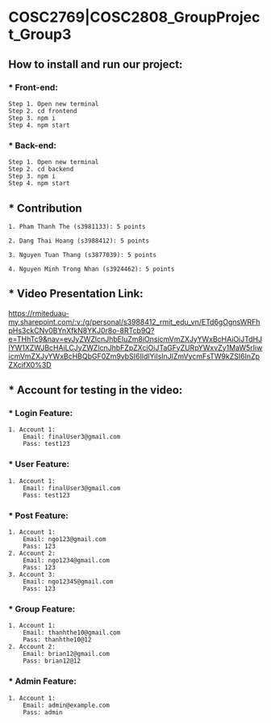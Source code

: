 # COSC2769|COSC2808_GroupProject_Group3

## How to install and run our project:
### * Front-end:
    Step 1. Open new terminal
    Step 2. cd frontend
    Step 3. npm i
    Step 4. npm start
   
### * Back-end:
    Step 1. Open new terminal
    Step 2. cd backend
    Step 3. npm i
    Step 4. npm start

## * Contribution
    1. Pham Thanh The (s3981133): 5 points

    2. Dang Thai Hoang (s3988412): 5 points

    3. Nguyen Tuan Thang (s3877039): 5 points

    4. Nguyen Minh Trong Nhan (s3924462): 5 points

## * Video Presentation Link: 
https://rmiteduau-my.sharepoint.com/:v:/g/personal/s3988412_rmit_edu_vn/ETd6gOgnsWRFhpHs3ckCNv0BYnXfkN8YKJ0r8o-8RTcb9Q?e=THhTc9&nav=eyJyZWZlcnJhbEluZm8iOnsicmVmZXJyYWxBcHAiOiJTdHJlYW1XZWJBcHAiLCJyZWZlcnJhbFZpZXciOiJTaGFyZURpYWxvZy1MaW5rIiwicmVmZXJyYWxBcHBQbGF0Zm9ybSI6IldlYiIsInJlZmVycmFsTW9kZSI6InZpZXcifX0%3D

## * Account for testing in the video:
### * Login Feature:
    1. Account 1:
        Email: finalUser3@gmail.com
        Pass: test123
        
### * User Feature:
    1. Account 1:
        Email: finalUser3@gmail.com
        Pass: test123
        
### * Post Feature:
    1. Account 1:
        Email: ngo123@gmail.com
        Pass: 123
    2. Account 2:
        Email: ngo1234@gmail.com
        Pass: 123
    3. Account 3:
        Email: ngo12345@gmail.com
        Pass: 123
        
### * Group Feature:
    1. Account 1:
        Email: thanhthe10@gmail.com
        Pass: thanhthe10@12
    2. Account 2:
        Email: brian12@gmail.com
        Pass: brian12@12
        
### * Admin Feature:
    1. Account 1:
        Email: admin@example.com
        Pass: admin

